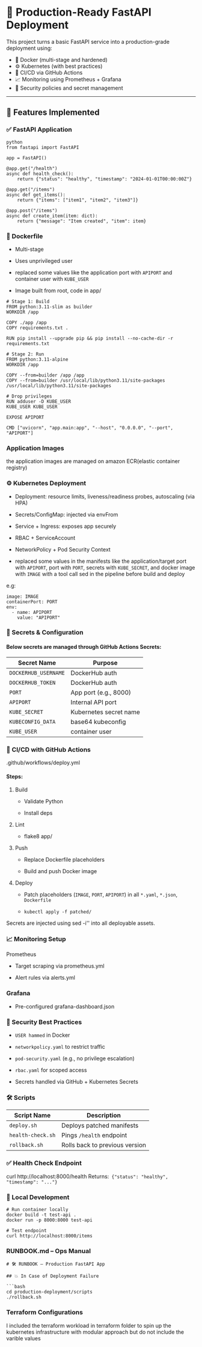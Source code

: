 # 🚀 Production-Ready FastAPI Deployment

This project turns a basic FastAPI service into a production-grade deployment using:
- 🐳 Docker (multi-stage and hardened)
- ⚙️ Kubernetes (with best practices)
- 🔁 CI/CD via GitHub Actions
- 📈 Monitoring using Prometheus + Grafana
- 🔐 Security policies and secret management

---

## 🧠 Features Implemented

### ✅ FastAPI Application

```
python
from fastapi import FastAPI

app = FastAPI()

@app.get("/health")
async def health_check():
    return {"status": "healthy", "timestamp": "2024-01-01T00:00:00Z"}

@app.get("/items")
async def get_items():
    return {"items": ["item1", "item2", "item3"]}

@app.post("/items")
async def create_item(item: dict):
    return {"message": "Item created", "item": item}
```

### 🐳 Dockerfile
- Multi-stage

- Uses unprivileged user

- replaced some values like the application port with `APIPORT` and container user with `KUBE_USER`

- Image built from root, code in app/

```
# Stage 1: Build
FROM python:3.11-slim as builder
WORKDIR /app

COPY ./app /app
COPY requirements.txt .

RUN pip install --upgrade pip && pip install --no-cache-dir -r requirements.txt

# Stage 2: Run
FROM python:3.11-alpine
WORKDIR /app

COPY --from=builder /app /app
COPY --from=builder /usr/local/lib/python3.11/site-packages /usr/local/lib/python3.11/site-packages

# Drop privileges
RUN adduser -D KUBE_USER
KUBE_USER KUBE_USER

EXPOSE APIPORT

CMD ["uvicorn", "app.main:app", "--host", "0.0.0.0", "--port", "APIPORT"]
```

### Application Images

the application images are managed on amazon ECR(elastic container registry)

### ⚙️ Kubernetes Deployment

- Deployment: resource limits, liveness/readiness probes, autoscaling (via HPA)

- Secrets/ConfigMap: injected via envFrom

- Service + Ingress: exposes app securely

- RBAC + ServiceAccount

- NetworkPolicy + Pod Security Context

- replaced some values in the manifests like the application/target port with `APIPORT`, port with `PORT`, secrets with `KUBE_SECRET`, and docker image with `IMAGE` with a tool call sed in the pipeline before build and deploy

e.g:

```
image: IMAGE
containerPort: PORT
env:
  - name: APIPORT
    value: "APIPORT"
```

### 🔐 Secrets & Configuration

#### Below secrets are managed through GitHub Actions Secrets:

| Secret Name          | Purpose                |
| -------------------- | ---------------------- |
| `DOCKERHUB_USERNAME` | DockerHub auth         |
| `DOCKERHUB_TOKEN`    | DockerHub auth         |
| `PORT`               | App port (e.g., 8000)  |
| `APIPORT`            | Internal API port      |
| `KUBE_SECRET`        | Kubernetes secret name |
| `KUBECONFIG_DATA`    | base64 kubeconfig      |
| `KUBE_USER`          | container user         |

### 🔁 CI/CD with GitHub Actions

.github/workflows/deploy.yml

#### Steps:

1. Build

    - Validate Python

    - Install deps

2. Lint

    - flake8 app/

3. Push

    - Replace Dockerfile placeholders

    - Build and push Docker image

4. Deploy

    - Patch placeholders (`IMAGE`, `PORT`, `APIPORT`) in all `*.yaml`, `*.json`, `Dockerfile`

    - `kubectl apply -f patched/`

Secrets are injected using sed -i'' into all deployable assets.

### 📈 Monitoring Setup

Prometheus
- Target scraping via prometheus.yml

- Alert rules via alerts.yml

### Grafana
- Pre-configured grafana-dashboard.json

### 🔐 Security Best Practices
- `USER hammed` in Docker

- `networkpolicy.yaml` to restrict traffic

- `pod-security.yaml` (e.g., no privilege escalation)

- `rbac.yaml` for scoped access

- Secrets handled via GitHub + Kubernetes Secrets

### 🛠 Scripts

| Script Name       | Description                    |
| ----------------- | ------------------------------ |
| `deploy.sh`       | Deploys patched manifests      |
| `health-check.sh` | Pings `/health` endpoint       |
| `rollback.sh`     | Rolls back to previous version |

### ✅ Health Check Endpoint

curl http://localhost:8000/health
Returns:` {"status": "healthy", "timestamp": "..."}`

### 🧪 Local Development

```
# Run container locally
docker build -t test-api .
docker run -p 8000:8000 test-api

# Test endpoint
curl http://localhost:8000/items
```

###  RUNBOOK.md – Ops Manual

```
# 🛠 RUNBOOK – Production FastAPI App

## 💥 In Case of Deployment Failure

```bash
cd production-deployment/scripts
./rollback.sh
```

### Terraform Configurations

I included the terraform workload in terraform folder to spin up the kubernetes infrastructure with modular approach but do not include the varible values